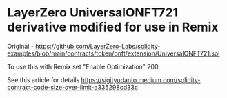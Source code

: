 # LayerZero UniversalONFT721 derivative modified for use in Remix

Original - https://github.com/LayerZero-Labs/solidity-examples/blob/main/contracts/token/onft/extension/UniversalONFT721.sol

To use this with Remix set "Enable Optimization" 200

See this article for details https://sigityudanto.medium.com/solidity-contract-code-size-over-limit-a335298cd33c

